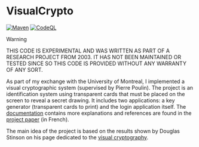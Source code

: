 # VisualCrypto

[![Maven](https://github.com/thomasleplus/VisualCrypto/workflows/Maven/badge.svg)](https://github.com/thomasleplus/VisualCrypto/actions?query=workflow:"Maven")
[![CodeQL](https://github.com/thomasleplus/VisualCrypto/workflows/CodeQL/badge.svg)](https://github.com/thomasleplus/VisualCrypto/actions?query=workflow:"CodeQL")

> [!WARNING]
> THIS CODE IS EXPERIMENTAL AND WAS WRITTEN AS PART OF A RESEARCH PROJECT FROM 2003. IT HAS NOT BEEN MAINTAINED OR TESTED SINCE SO THIS CODE IS PROVIDED WITHOUT ANY WARRANTY OF ANY SORT.

As part of my exchange with the University of Montreal, I
implemented a visual cryptographic system (supervised by Pierre
Poulin). The project is an identification system using transparent cards
that must be placed on the screen to reveal a secret drawing. It
includes two applications: a key generator (transparent cards to
print) and the login application itself. The [documentation](docs/)
contains more explanations and references are found in the
[project paper](docs/rapport.pdf) (in French).

The main idea of the project is based on the results shown by Douglas
Stinson on his page dedicated to the [visual cryptography](https://cacr.uwaterloo.ca/~dstinson/visual.html).
